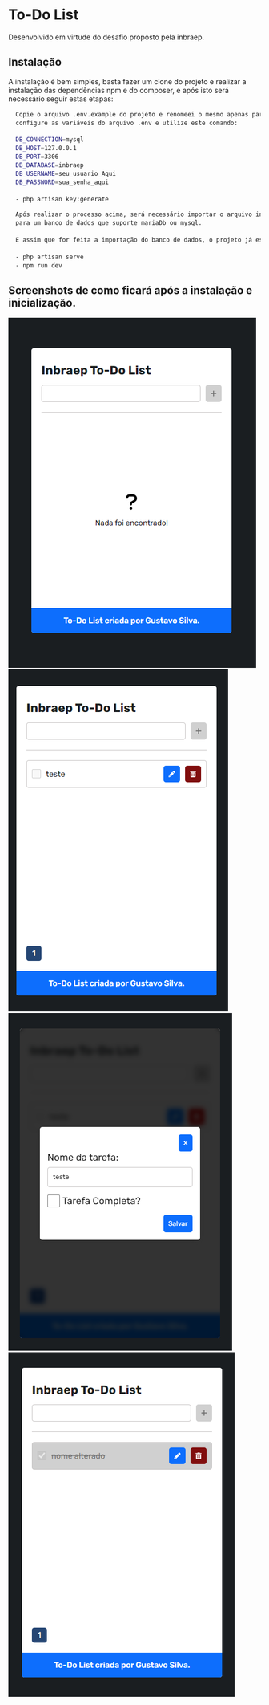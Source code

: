 
# To-Do List

Desenvolvido em virtude do desafio proposto pela inbraep.


## Instalação

A instalação é bem simples, basta fazer um clone do projeto e realizar a instalação das dependências npm e do composer, e após isto será necessário seguir estas etapas:

```bash
  Copie o arquivo .env.example do projeto e renomeei o mesmo apenas para .env e após isto, 
  configure as variáveis do arquivo .env e utilize este comando:

  DB_CONNECTION=mysql
  DB_HOST=127.0.0.1
  DB_PORT=3306
  DB_DATABASE=inbraep
  DB_USERNAME=seu_usuario_Aqui
  DB_PASSWORD=sua_senha_aqui

  - php artisan key:generate
```

```bash
  Após realizar o processo acima, será necessário importar o arquivo inbraep.sql
  para um banco de dados que suporte mariaDb ou mysql.

  E assim que for feita a importação do banco de dados, o projeto já estará pronto para ser inicializado. E para isto, você deverá digitar os seguintes comandos:

  - php artisan serve
  - npm run dev

```
## Screenshots de como ficará após a instalação e inicialização.

![App Screenshot](images/img.png?text=To-Do+List+Sem+Resultados) ![App Screenshot](images/img_1.png?text=Após+criar+uma+tarefa)
![App Screenshot](images/img_2.png?text=Edição+da+tarefa) ![App Screenshot](images/img_3.png?text=Tarefa+editada+e+completada)

